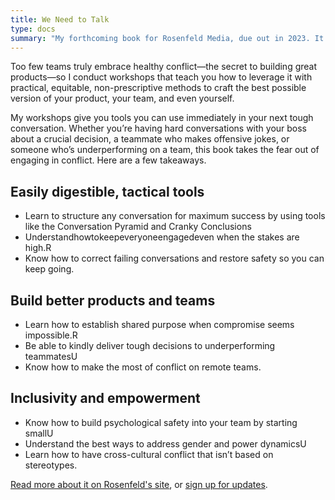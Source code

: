 ```yaml
---
title: We Need to Talk
type: docs
summary: "My forthcoming book for Rosenfeld Media, due out in 2023. It's about how to have hard conversations with anyone at work."
---
```


Too few teams truly embrace healthy conflict—the secret to building great products—so I conduct workshops that teach you how to leverage it with practical, equitable, non-prescriptive methods to craft the best possible version of your product, your team, and even yourself.

My workshops give you tools you can use immediately in your next tough conversation. Whether you’re having hard conversations with your boss about a crucial decision, a teammate who makes offensive jokes, or someone who’s underperforming on a team, this book takes the fear out of engaging in conflict. Here are a few takeaways.

## Easily digestible, tactical tools

- Learn to structure any conversation for maximum success by using tools like the Conversation Pyramid and Cranky Conclusions
- Understandhowtokeepeveryoneengagedeven when the stakes are high.R
- Know how to correct failing conversations and restore safety so you can keep going.

## Build better products and teams

- Learn how to establish shared purpose when compromise seems impossible.R
- Be able to kindly deliver tough decisions to underperforming teammatesU
- Know how to make the most of conflict on remote teams.

## Inclusivity and empowerment

- Know how to build psychological safety into your team by starting smallU
- Understand the best ways to address gender and power dynamicsU
- Learn how to have cross-cultural conflict that isn’t based on stereotypes.

[Read more about it on Rosenfeld's site](https://rosenfeldmedia.com/books/we-need-to-talk-a-survival-guide-for-tough-conversations/), or [sign up for updates](https://joshuamauldin.substack.com/p/coming-soon?showWelcome=true&s=r).